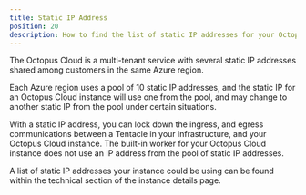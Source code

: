 ```yaml
---
title: Static IP Address
position: 20
description: How to find the list of static IP addresses for your Octopus Cloud instance
---
```


The Octopus Cloud is a multi-tenant service with several static IP addresses shared among customers in the same Azure region.

Each Azure region uses a pool of 10 static IP addresses, and the static IP for an Octopus Cloud instance will use one from the pool, and may change to another static IP from the pool under certain situations.

With a static IP address, you can lock down the ingress, and egress communications between a Tentacle in your infrastructure, and your Octopus Cloud instance. The built-in worker for your Octopus Cloud instance does not use an IP address from the pool of static IP addresses.

A list of static IP addresses your instance could be using can be found within the technical section of the instance details page.
